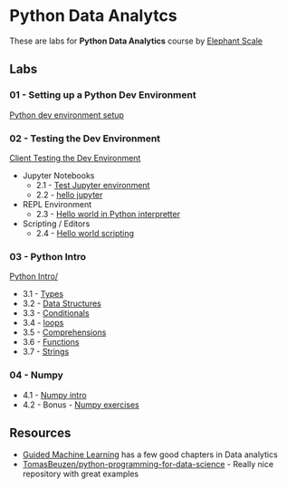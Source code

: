 # Python Data Analytcs

These are labs for **Python Data Analytics** course by [Elephant Scale](https://elephantscale.com/)

## Labs

### 01 - Setting up a Python Dev Environment

[Python dev environment setup](01-dev-env-setup/README.md)

### 02 - Testing the Dev Environment

[Client Testing the Dev Environment](http://go/dataanalyticspython/#DataAnalyticswithPython-TestingtheDevEnvironment)

* Jupyter Notebooks
    * 2.1 - [Test Jupyter environment](01-dev-env-setup/testing-123.ipynb)
    * 2.2 - [hello jupyter](02-helloworld/hello-jupyter.ipynb)
* REPL Environment
    * 2.3 - [Hello world in Python interpretter](02-helloworld/REPL.md)
* Scripting / Editors
    * 2.4 - [Hello world scripting](02-helloworld/Script.md)

### 03 - Python Intro

[Python Intro/](03-python-intro/)

* 3.1 - [Types](03-python-intro/01-types.ipynb)
* 3.2 - [Data Structures](03-python-intro/02-data-structures.ipynb)
* 3.3 - [Conditionals](03-python-intro/03-conditionals.ipynb)
* 3.4 - [loops](03-python-intro/04-loops.ipynb)
* 3.5 - [Comprehensions](03-python-intro/05-comprehensions.ipynb)
* 3.6 - [Functions](03-python-intro/06-functions.ipynb)
* 3.7 - [Strings](03-python-intro/07-string.ipynb)

### 04 - Numpy

* 4.1 - [Numpy intro](04-numpy/numpy-1.ipynb)
* 4.2 - Bonus - [Numpy exercises](https://github.com/elephantscale/guided-machine-learning/blob/master/python-data-analysis/np-1__numpy-intro.md)

## Resources

* [Guided Machine Learning](https://github.com/elephantscale/guided-machine-learning) has a few good chapters in Data analytics
* [TomasBeuzen/python-programming-for-data-science](https://github.com/TomasBeuzen/python-programming-for-data-science) - Really nice repository with great examples
